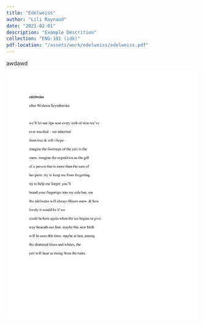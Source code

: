 ```yaml
---
title: "Edelweiss"
author: "Lili Raynaud"
date: "2021-02-01"
description: "Example Descrition"
collection: "ENG-101 (idk)"
pdf-location: "/assets/work/edelweiss/edelweiss.pdf"
---
```

awdawd

<img src="/assets/work/edelweiss/edelweiss.webp" class="vertical-image">
